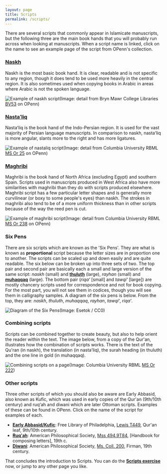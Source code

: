 ```yaml
---
layout: page
title: Scripts
permalink: /scripts/
---
```

There are several scripts that commonly appear in Islamicate manuscripts, but the following three are the main book hands that you will probably run across when looking at manuscripts. When a script name is linked, click on the name to see an example page of the script from OPenn's collection.

### [Naskh](http://openn.library.upenn.edu/Data/0032/ms_or_178/data/web/6929_0010_web.jpg)
Naskh is the most basic book hand. It is clear, readable and is not specific to any region, though it does tend to be used more heavily in the central region. It is also sometimes used when copying books in Arabic in areas where Arabic is not the spoken language.

![Example of naskh script](/islamicmss/assets/naskh.jpg)(Image: detail from Bryn Mawr College Libraries [BV53](http://openn.library.upenn.edu/Data/0003/html/bv_053.html) on OPenn)

### [Nastaʻliq](http://openn.library.upenn.edu/Data/0001/ljs43/data/web/0116_0026_web.jpg)
Nastaʻliq is the book hand of the Indo-Persian region. It is used for the vast majority of Persian language manuscripts. In comparison to naskh, nastaʻliq is more angular, slants more to the right and has more ligatures.

![Example of nastaliq script](/islamicmss/assets/nastaliq.jpg)(Image: detail from Columbia University RBML [MS Or 25](http://openn.library.upenn.edu/Data/0032/html/ms_or_025.html) on OPenn)

### [Maghribi](http://openn.library.upenn.edu/Data/0002/misc_mss_box24_fldr3/data/web/7098_0000_web.jpg)
Maghribi is the book hand of North Africa (excluding Egypt) and southern Spain. Scripts used in manuscripts produced in West Africa also have more similarities with maghribi than they do with scripts produced elsewhere. Maghribi script has a few particular letter shapes and is generally more curvilinear (or boxy to some people's eyes) than naskh. The strokes in maghribi also tend to be of a more uniform thickness than in other scripts because of the way the reed pen is cut.

![Example of maghribi script](/islamicmss/assets/maghribi.jpg)(Image: detail from Columbia University RBML [MS Or 238](http://openn.library.upenn.edu/Data/0032/html/ms_or_238.html) on OPenn)

### Six Pens

There are six scripts which are known as the 'Six Pens'. They are what is known as **proportional** script because the letter sizes are in proportion one to another. The scripts can be scaled up and down easily and are quite readable. The six below can be broken up into three sets of two. The top pair and second pair are basically each a small and large version of the same script: *naskh* (small) and [**thuluth**](http://openn.library.upenn.edu/Data/0023/lewis_o_042/data/web/9215_0010_web.jpg) (large), *rayhan* (small) and [**muhaqqaq**](http://openn.library.upenn.edu/Data/0032/ms_or_402/data/web/9775_0000_web.jpg) (large). The bottom pair (*riqaʻ* [small] and *tawqiʻ* [large]) are mostly chancery scripts used for correspondence and not for book copying. For the most part, you will not see them in codices, though you will see them in calligraphy samples. A diagram of the six pens is below. From the top, they are: *naskh*, *thuluth*, *muhaqqaq*, *rayhan*, *tawqiʻ*, *riqaʻ*.

![Diagram of the Six Pens](https://upload.wikimedia.org/wikipedia/commons/3/32/Six_arabic_scripts.png)(Image: Esetok / CC0)

### Combining scripts

Scripts can be combined together to create beauty, but also to help orient the reader within the text. The image below, from a copy of the Qur'an, illustrates how the combination of scripts works. There is the text of the Qu'ran (in naskh), the translation (in nastaʻliq), the surah heading (in thuluth) and the one line in gold (in muhaqqaq).

![Combining scripts on a page](http://openn.library.upenn.edu/Data/0032/ms_or_222/data/web/6937_0598_web.jpg)(Image: Columbia University RBML [MS Or 222](http://openn.library.upenn.edu/Data/0032/html/ms_or_222.html))

### Other scripts

Three other scripts of which you should also be aware are Early Abbasid, also known as Kufic, which was used in early copies of the Qur'an (9th/10th century) and ruqʻah and diwani which are later Ottoman scripts. Examples of these can be found in OPenn. Click on the name of the script for examples of each.

- [**Early Abbasid/Kufic**](http://openn.library.upenn.edu/Data/0023/lewis_t449/data/web/8928_0000_web.jpg): Free Library of Philadelphia, [Lewis T449](http://openn.library.upenn.edu/Data/0023/html/lewis_t449.html), Qur'an leaf, 9th/10th century.
- [**Ruqʻah**](http://openn.library.upenn.edu/Data/0043/Mss_494_9_T84/data/web/9785_0008_web.jpg): American Philosophical Society, [Mss 494.9T84](http://openn.library.upenn.edu/Data/0043/html/Mss_494_9_T84.html), [Handbook for composing letters], 19th c.
- [**Diwani**](http://openn.library.upenn.edu/Data/0043/mscoll200_firman/data/web/9676_0002_web.jpg): American Philosophical Society, [Ms. Coll. 200](http://openn.library.upenn.edu/Data/0043/html/mscoll200_firman.html), Firman, 19th century.

That concludes the introduction to Scripts. You can do the [**Scripts exercise**](https://forms.gle/mkfQZnUtukct1gtf9) now, or jump to any other page you like.
